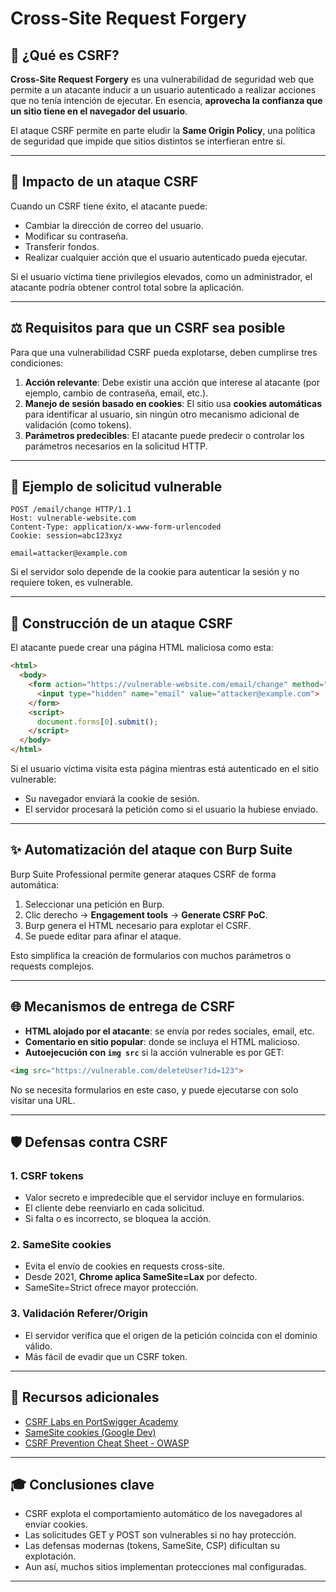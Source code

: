 # Cross-Site Request Forgery

## 🔎 ¿Qué es CSRF?

**Cross-Site Request Forgery** es una vulnerabilidad de seguridad web que permite a un atacante inducir a un usuario autenticado a realizar acciones que no tenía intención de ejecutar. En esencia, **aprovecha la confianza que un sitio tiene en el navegador del usuario**.

El ataque CSRF permite en parte eludir la **Same Origin Policy**, una política de seguridad que impide que sitios distintos se interfieran entre sí.

---

## 🚀 Impacto de un ataque CSRF

Cuando un CSRF tiene éxito, el atacante puede:

* Cambiar la dirección de correo del usuario.
* Modificar su contraseña.
* Transferir fondos.
* Realizar cualquier acción que el usuario autenticado pueda ejecutar.

Si el usuario víctima tiene privilegios elevados, como un administrador, el atacante podría obtener control total sobre la aplicación.

---

## ⚖️ Requisitos para que un CSRF sea posible

Para que una vulnerabilidad CSRF pueda explotarse, deben cumplirse tres condiciones:

1. **Acción relevante**: Debe existir una acción que interese al atacante (por ejemplo, cambio de contraseña, email, etc.).
2. **Manejo de sesión basado en cookies**: El sitio usa **cookies automáticas** para identificar al usuario, sin ningún otro mecanismo adicional de validación (como tokens).
3. **Parámetros predecibles**: El atacante puede predecir o controlar los parámetros necesarios en la solicitud HTTP.

---

## 📁 Ejemplo de solicitud vulnerable

```
POST /email/change HTTP/1.1
Host: vulnerable-website.com
Content-Type: application/x-www-form-urlencoded
Cookie: session=abc123xyz

email=attacker@example.com
```

Si el servidor solo depende de la cookie para autenticar la sesión y no requiere token, es vulnerable.

---

## 🔧 Construcción de un ataque CSRF

El atacante puede crear una página HTML maliciosa como esta:

```html
<html>
  <body>
    <form action="https://vulnerable-website.com/email/change" method="POST">
      <input type="hidden" name="email" value="attacker@example.com">
    </form>
    <script>
      document.forms[0].submit();
    </script>
  </body>
</html>
```

Si el usuario víctima visita esta página mientras está autenticado en el sitio vulnerable:

* Su navegador enviará la cookie de sesión.
* El servidor procesará la petición como si el usuario la hubiese enviado.

---

## ✨ Automatización del ataque con Burp Suite

Burp Suite Professional permite generar ataques CSRF de forma automática:

1. Seleccionar una petición en Burp.
2. Clic derecho → **Engagement tools** → **Generate CSRF PoC**.
3. Burp genera el HTML necesario para explotar el CSRF.
4. Se puede editar para afinar el ataque.

Esto simplifica la creación de formularios con muchos parámetros o requests complejos.

---

## 🌐 Mecanismos de entrega de CSRF

* **HTML alojado por el atacante**: se envía por redes sociales, email, etc.
* **Comentario en sitio popular**: donde se incluya el HTML malicioso.
* **Autoejecución con `img src`** si la acción vulnerable es por GET:

```html
<img src="https://vulnerable.com/deleteUser?id=123">
```

No se necesita formularios en este caso, y puede ejecutarse con solo visitar una URL.

---

## 🛡️ Defensas contra CSRF

### 1. CSRF tokens

* Valor secreto e impredecible que el servidor incluye en formularios.
* El cliente debe reenviarlo en cada solicitud.
* Si falta o es incorrecto, se bloquea la acción.

### 2. SameSite cookies

* Evita el envío de cookies en requests cross-site.
* Desde 2021, **Chrome aplica SameSite=Lax** por defecto.
* SameSite=Strict ofrece mayor protección.

### 3. Validación Referer/Origin

* El servidor verifica que el origen de la petición coincida con el dominio válido.
* Más fácil de evadir que un CSRF token.

---

## 🔗 Recursos adicionales

* [CSRF Labs en PortSwigger Academy](https://portswigger.net/web-security/csrf)
* [SameSite cookies (Google Dev)](https://developer.chrome.com/docs/web-platform/samesite-cookies-explained/)
* [CSRF Prevention Cheat Sheet - OWASP](https://cheatsheetseries.owasp.org/cheatsheets/Cross-Site_Request_Forgery_Prevention_Cheat_Sheet.html)

---

## 🎓 Conclusiones clave

* CSRF explota el comportamiento automático de los navegadores al enviar cookies.
* Las solicitudes GET y POST son vulnerables si no hay protección.
* Las defensas modernas (tokens, SameSite, CSP) dificultan su explotación.
* Aun así, muchos sitios implementan protecciones mal configuradas.

---

